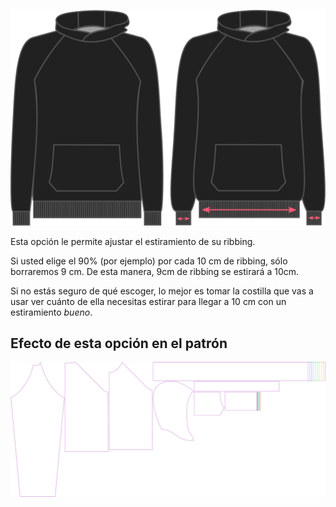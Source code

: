 ![Ribbing en Hugo](./ribbingstretch.svg)

Esta opción le permite ajustar el estiramiento de su ribbing.

Si usted elige el 90% (por ejemplo) por cada 10 cm de ribbing, sólo borraremos 9 cm. De esta manera, 9cm de ribbing se estirará a 10cm.

<Note>

Si no estás seguro de qué escoger, lo mejor es tomar la costilla que vas a usar ver cuánto de ella 
necesitas estirar para llegar a 10 cm con un estiramiento *bueno*.

</Note>

## Efecto de esta opción en el patrón
![Esta imagen muestra el efecto de esta opción superponiendo varias variantes que tienen un valor diferente para esta opción](hugo_ribbingstretch_sample.svg "Efecto de esta opción en el patrón")